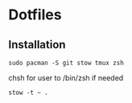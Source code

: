# Dotfiles

## Installation

```
sudo pacman -S git stow tmux zsh
```

chsh for user to /bin/zsh if needed

```
stow -t ~ .
```

